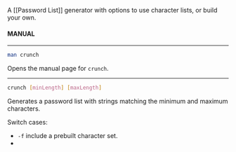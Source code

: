 A [[Password List]] generator with options to use character lists, or build your own.

#### MANUAL
****

```bash
man crunch
```
Opens the manual page for `crunch`.

****

```bash
crunch [minLength] [maxLength]
```
Generates a password list with strings matching the minimum and maximum characters.

Switch cases:
- `-f` include a prebuilt character set.
- 